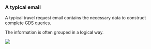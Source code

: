### A typical email

A typical travel request email contains the necessary data to construct complete GDS queries.

The information is often grouped in a logical way.

![](assets/gifs/sample-email.png)